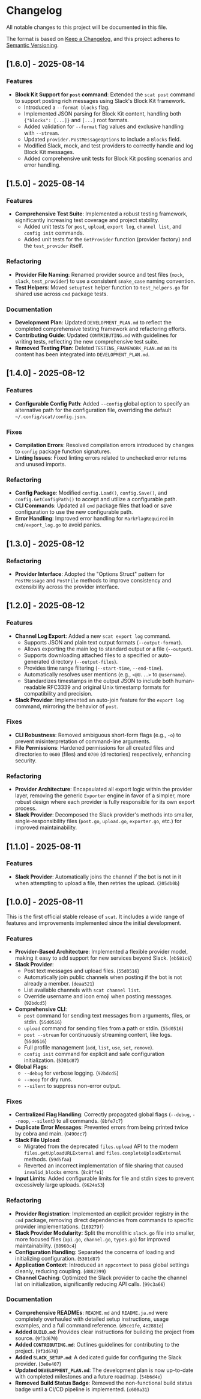 # Changelog

All notable changes to this project will be documented in this file.

The format is based on [Keep a Changelog](https://keepachangelog.com/en/1.0.0/),
and this project adheres to [Semantic Versioning](https://semver.org/spec/v2.0.0.html).

 ## [1.6.0] - 2025-08-14 
 
 ### Features

- **Block Kit Support for `post` command**: Extended the `scat post` command to support posting rich messages using Slack's Block Kit framework.
    - Introduced a `--format blocks` flag.
    - Implemented JSON parsing for Block Kit content, handling both `{"blocks": [...]}` and `[...]` root formats.
    - Added validation for `--format` flag values and exclusive handling with `--stream`.
    - Updated `provider.PostMessageOptions` to include a `Blocks` field.
    - Modified Slack, mock, and test providers to correctly handle and log Block Kit messages.
    - Added comprehensive unit tests for Block Kit posting scenarios and error handling.

## [1.5.0] - 2025-08-14

### Features

- **Comprehensive Test Suite**: Implemented a robust testing framework, significantly increasing test coverage and project stability.
    - Added unit tests for `post`, `upload`, `export log`, `channel list`, and `config init` commands.
    - Added unit tests for the `GetProvider` function (provider factory) and the `test_provider` itself.

### Refactoring

- **Provider File Naming**: Renamed provider source and test files (`mock`, `slack`, `test_provider`) to use a consistent `snake_case` naming convention.
- **Test Helpers**: Moved `setupTest` helper function to `test_helpers.go` for shared use across `cmd` package tests.

### Documentation

- **Development Plan**: Updated `DEVELOPMENT_PLAN.md` to reflect the completed comprehensive testing framework and refactoring efforts.
- **Contributing Guide**: Updated `CONTRIBUTING.md` with guidelines for writing tests, reflecting the new comprehensive test suite.
- **Removed Testing Plan**: Deleted `TESTING_FRAMEWORK_PLAN.md` as its content has been integrated into `DEVELOPMENT_PLAN.md`.

## [1.4.0] - 2025-08-12

### Features

- **Configurable Config Path**: Added `--config` global option to specify an alternative path for the configuration file, overriding the default `~/.config/scat/config.json`.

### Fixes

- **Compilation Errors**: Resolved compilation errors introduced by changes to `config` package function signatures.
- **Linting Issues**: Fixed linting errors related to unchecked error returns and unused imports.

### Refactoring

- **Config Package**: Modified `config.Load()`, `config.Save()`, and `config.GetConfigPath()` to accept and utilize a configurable path.
- **CLI Commands**: Updated all `cmd` package files that load or save configuration to use the new configurable path.
- **Error Handling**: Improved error handling for `MarkFlagRequired` in `cmd/export_log.go` to avoid panics.

## [1.3.0] - 2025-08-12

### Refactoring

- **Provider Interface**: Adopted the "Options Struct" pattern for `PostMessage` and `PostFile` methods to improve consistency and extensibility across the provider interface.

## [1.2.0] - 2025-08-12

### Features

- **Channel Log Export**: Added a new `scat export log` command.
    - Supports JSON and plain text output formats (`--output-format`).
    - Allows exporting the main log to standard output or a file (`--output`).
    - Supports downloading attached files to a specified or auto-generated directory (`--output-files`).
    - Provides time range filtering (`--start-time`, `--end-time`).
    - Automatically resolves user mentions (e.g., `<@U...>` to `@username`).
    - Standardizes timestamps in the output JSON to include both human-readable RFC3339 and original Unix timestamp formats for compatibility and precision.
- **Slack Provider**: Implemented an auto-join feature for the `export log` command, mirroring the behavior of `post`.

### Fixes

- **CLI Robustness**: Removed ambiguous short-form flags (e.g., `-o`) to prevent misinterpretation of command-line arguments.
- **File Permissions**: Hardened permissions for all created files and directories to `0600` (files) and `0700` (directories) respectively, enhancing security.

### Refactoring

- **Provider Architecture**: Encapsulated all export logic within the provider layer, removing the generic `Exporter` engine in favor of a simpler, more robust design where each provider is fully responsible for its own export process.
- **Slack Provider**: Decomposed the Slack provider's methods into smaller, single-responsibility files (`post.go`, `upload.go`, `exporter.go`, etc.) for improved maintainability.

## [1.1.0] - 2025-08-11

### Features
- **Slack Provider**: Automatically joins the channel if the bot is not in it when attempting to upload a file, then retries the upload. (`205db0b`)

## [1.0.0] - 2025-08-11

This is the first official stable release of `scat`. It includes a wide range of features and improvements implemented since the initial development.

### Features
- **Provider-Based Architecture**: Implemented a flexible provider model, making it easy to add support for new services beyond Slack. (`eb581c6`)
- **Slack Provider**:
    -   Post text messages and upload files. (`55d0516`)
    -   Automatically join public channels when posting if the bot is not already a member. (`deaa521`)
    -   List available channels with `scat channel list`.
    -   Override username and icon emoji when posting messages. (`92bdcd5`)
- **Comprehensive CLI**:
    -   `post` command for sending text messages from arguments, files, or stdin. (`55d0516`)
    -   `upload` command for sending files from a path or stdin. (`55d0516`)
    -   `post --stream` for continuously streaming content, like logs. (`55d0516`)
    -   Full profile management (`add`, `list`, `use`, `set`, `remove`).
    -   `config init` command for explicit and safe configuration initialization. (`5301d87`)
- **Global Flags**:
    -   `--debug` for verbose logging. (`92bdcd5`)
    -   `--noop` for dry runs.
    -   `--silent` to suppress non-error output.

### Fixes
- **Centralized Flag Handling**: Correctly propagated global flags (`--debug`, `--noop`, `--silent`) to all commands. (`8bfe7c7`)
- **Duplicate Error Messages**: Prevented errors from being printed twice by cobra and main. (`0490dc7`)
- **Slack File Upload**:
    -   Migrated from the deprecated `files.upload` API to the modern `files.getUploadURLExternal` and `files.completeUploadExternal` methods. (`59d5faa`)
    -   Reverted an incorrect implementation of file sharing that caused `invalid_blocks` errors. (`8c8ffe1`)
- **Input Limits**: Added configurable limits for file and stdin sizes to prevent excessively large uploads. (`9624a53`)

### Refactoring
- **Provider Registration**: Implemented an explicit provider registry in the `cmd` package, removing direct dependencies from commands to specific provider implementations. (`169279f`)
- **Slack Provider Modularity**: Split the monolithic `slack.go` file into smaller, more focused files (`api.go`, `channel.go`, `types.go`) for improved maintainability. (`08960c4`)
- **Configuration Handling**: Separated the concerns of loading and initializing configuration. (`5301d87`)
- **Application Context**: Introduced an `appcontext` to pass global settings cleanly, reducing coupling. (`d882399`)
- **Channel Caching**: Optimized the Slack provider to cache the channel list on initialization, significantly reducing API calls. (`99c3a66`)

### Documentation
- **Comprehensive READMEs**: `README.md` and `README.ja.md` were completely overhauled with detailed setup instructions, usage examples, and a full command reference. (`d9ce1fe`, `4e2881e`)
- **Added `BUILD.md`**: Provides clear instructions for building the project from source. (`9f3d670`)
- **Added `CONTRIBUTING.md`**: Outlines guidelines for contributing to the project. (`9f3d670`)
- **Added `SLACK_SETUP.md`**: A dedicated guide for configuring the Slack provider. (`3e0e407`)
- **Updated `DEVELOPMENT_PLAN.md`**: The development plan is now up-to-date with completed milestones and a future roadmap. (`54b6d4e`)
- **Removed Build Status Badge**: Removed the non-functional build status badge until a CI/CD pipeline is implemented. (`c600a31`)